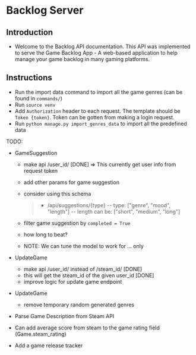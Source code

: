 # Backlog Server

## Introduction

- Welcome to the Backlog API documentation. This API was implemented to serve the Game Backlog App - A web-based application to help manage your game backlog in many gaming platforms.

## Instructions

- Run the import data command to import all the game genres (can be found in `commands/`)
- Run `source venv`
- Add `Authorization` header to each request. The template should be `Token {token}`. Token can be gotten from making a login request.
- Run `python manage.py import_genres_data` to import all the predefined data

TODO:

- GameSuggestion

  - make api /user_id/ [DONE] => This currently get user info from request token
  - add other params for game suggestion
  - consider using this schema
    > - /api/suggestions/{type}
    >   -- type: ["genre", "mood", "length"]
    >   -- length can be: ["short", "medium", "long"]
  - filter game suggestion by `completed = True`
  - how long to beat?

  - NOTE: We can tune the model to work for ... only

- UpdateGame

  - make api /user_id/ instead of /steam_id/ [DONE]
  - this will get the steam_id of the given user_id [DONE]
  - improve logic for update game endpoint

- UpdateGame

  - remove temporary random generated genres

- Parse Game Description from Steam API

- Can add average score from steam to the game rating field (Game.steam_rating)

- Add a game release tracker
